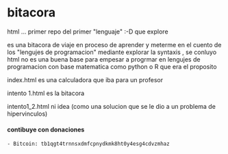 # bitacora
html ... primer repo del primer "lenguaje" :-D que explore

es una bitacora de viaje en proceso de aprender y meterme en el cuento de los "lengujes de programacion" mediante explorar la syntaxis , se conluyo html no es una buena base para empesar a progrmar  en lengujes  de programacion con base matematica como python o R que era el proposito

index.html es una calculadora que iba para un profesor

intento 1.html es la bitacora

intento1_2.html ni idea (como una solucion que se le dio a un problema de hipervinculos)

#### contibuye con donaciones 
	
	- Bitcoin: tb1qgt4trnnsxdmfcpnydkmk8ht0y4esg4cdvzmhaz

